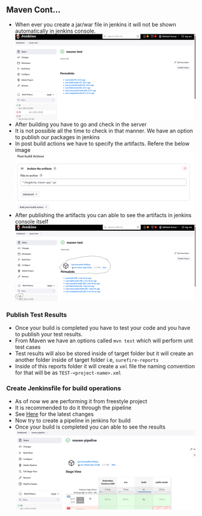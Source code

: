 ## Maven Cont...

- When ever you create a jar/war file in jenkins it will not be shown automatically in jenkins console.
![Privew](./Images/j91.png)
- After building you have to go and check in the server
- It is not possible all the time to check in that manner. We have an option to publish our packages in jenkins
- In post build actions we have to specify the artifacts. Refere the below image 
![Privew](./Images/j92.png)
- After publishing the artifacts you can able to see the artifacts in jenkins console itself
![Privew](./Images/j93.png)

### Publish Test Results
- Once your build is completed you have to test your code and you have to publish your test results.
- From Maven we have an options called `mvn test` which will perform unit test cases
- Test results will also be stored inside of target folder but it will create an another folder inside of target folder i.e, `surefire-reports`
- Inside of this reports folder it will create a `xml` file the naming convention for that will be as `TEST-<project-name>.xml`

### Create Jenkinsfile for build operations
- As of now we are performing it from freestyle project
- It is recommended to do it through the pipeline
- See [Here](https://github.com/abhi-yuva/my-maven-repo/commit/d67401eee946dd30939f896224435721a9ed774c) for the latest changes
- Now try to create a pipeline in jenkins for build
- Once your build is completed you can able to see the results
![Privew](./Images/j94.png)